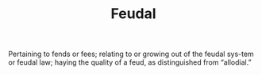 ---
title: Feudal
letter: F
permalink: "/definitions/bld-feudal.html"
body: Pertaining to fends or fees; relating to or growing out of the feudal sys-tem
  or feudal law; haying the quality of a feud, as distinguished from “allodial.”
published_at: '2018-07-07'
source: Black's Law Dictionary 2nd Ed (1910)
layout: post
---